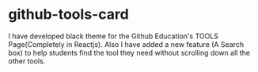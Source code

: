 # github-tools-card
 I have developed  black theme for the Github Education's  TOOLS Page(Completely in Reactjs). Also I have added a new feature (A Search box) to help students find the tool they need without scrolling down all the other tools.
